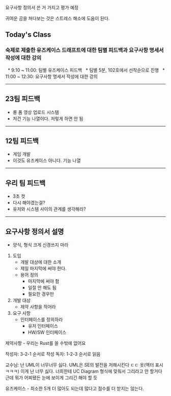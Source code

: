 요구사항 정의서 쓴 거 가지고 평가 예정


귀여운 곰을 쳐다보는 것은 스트레스 해소에 도움이 된다.

## Today's Class
### 숙제로 제출한 유즈케이스 드래프트에 대한 팀별 피드백과 요구사항 명세서 작성에 대한 강의 
  * 9:10 ~ 11:00: 팀별 유즈케이스 피드백 
	  * 팀별 5분, 102호에서 선착순으로 진행
  * 11:00 ~ 12:30: 요구사항 명세서 작성에 대한 강의

---
## 23팀 피드백
- 롱 폼 영상 업로드 시스템
- 저건 기능 나열이다. 저렇게 하면 안 됨

---
## 12팀 피드백
- 게임 개발
- 이것도 유즈케이스 아니다. 기능 나열

---
## 우리 팀 피드백
- 3초 컷
- 다시 해야겠는걸?
- 유저와 시스템 사이의 관계를 생각해라?

---
## 요구사항 정의서 설명
- 양식, 형식 크게 신경쓰지 마라

1. 도입
	- 개발 대상에 대한 소개
	- 제일 마지막에 써야 한다.
	- 용어 정의
		- 마지막에 써야 함
		- 일절 안 해도 됨
		- 필요한 경우만
2. 개발 대상
	- 제약 사항을 적어라
3. 요구 사항
	- 인터페이스를 정의하라
		- 유저 인터페이스
		- HW/SW 인터페이스

제약사항 - 우리는 Rust를 쓸 수밖에 없어요

작성자: 3-2-1 순서로 작성
독자: 1-2-3 순서로 읽음

교수님: 난 UML이 너무너무 싫다. UML은 SE의 발전을 저해시킨다 ㄷㄷ
옷(액터 표시 ㅋㅋㅋ) 이게 난 너무 싫다.
너희한테 UC Diagram 형식에 맞춰서 그리라고 안 할거다
근데 뭐가 어찌됐든 눈에 보이게 그리긴 해야 할 듯

유즈케이스 - 최소한 5개
더 많아도 되는데 많다고 점수를 더 받지는 않는다.